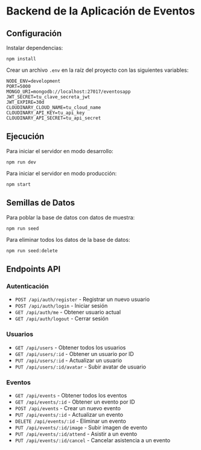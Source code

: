 # Backend de la Aplicación de Eventos

## Configuración

Instalar dependencias:

```
npm install
```

Crear un archivo `.env` en la raíz del proyecto con las siguientes variables:

```
NODE_ENV=development
PORT=5000
MONGO_URI=mongodb://localhost:27017/eventosapp
JWT_SECRET=tu_clave_secreta_jwt
JWT_EXPIRE=30d
CLOUDINARY_CLOUD_NAME=tu_cloud_name
CLOUDINARY_API_KEY=tu_api_key
CLOUDINARY_API_SECRET=tu_api_secret
```

## Ejecución

Para iniciar el servidor en modo desarrollo:

```
npm run dev
```

Para iniciar el servidor en modo producción:

```
npm start
```

## Semillas de Datos

Para poblar la base de datos con datos de muestra:

```
npm run seed
```

Para eliminar todos los datos de la base de datos:

```
npm run seed:delete
```

## Endpoints API

### Autenticación

- `POST /api/auth/register` - Registrar un nuevo usuario
- `POST /api/auth/login` - Iniciar sesión
- `GET /api/auth/me` - Obtener usuario actual
- `GET /api/auth/logout` - Cerrar sesión

### Usuarios

- `GET /api/users` - Obtener todos los usuarios
- `GET /api/users/:id` - Obtener un usuario por ID
- `PUT /api/users/:id` - Actualizar un usuario
- `PUT /api/users/:id/avatar` - Subir avatar de usuario

### Eventos

- `GET /api/events` - Obtener todos los eventos
- `GET /api/events/:id` - Obtener un evento por ID
- `POST /api/events` - Crear un nuevo evento
- `PUT /api/events/:id` - Actualizar un evento
- `DELETE /api/events/:id` - Eliminar un evento
- `PUT /api/events/:id/image` - Subir imagen de evento
- `PUT /api/events/:id/attend` - Asistir a un evento
- `PUT /api/events/:id/cancel` - Cancelar asistencia a un evento
